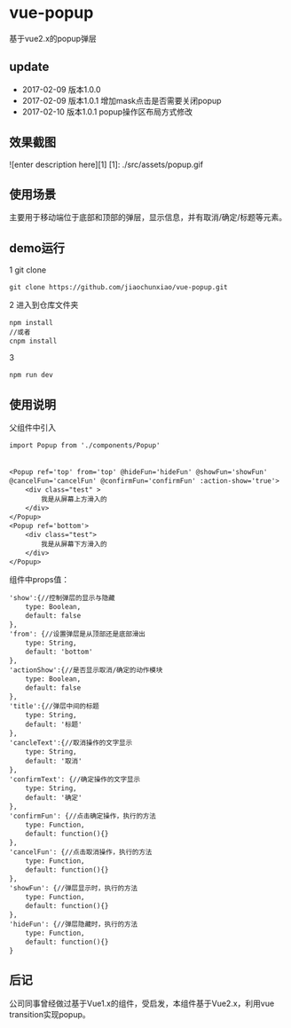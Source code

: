 # vue-popup
基于vue2.x的popup弹层

## update

* 2017-02-09 版本1.0.0
* 2017-02-09 版本1.0.1 增加mask点击是否需要关闭popup
* 2017-02-10 版本1.0.1 popup操作区布局方式修改

## 效果截图

![enter description here][1]
[1]: ./src/assets/popup.gif

## 使用场景

主要用于移动端位于底部和顶部的弹层，显示信息，并有取消/确定/标题等元素。

## demo运行

1 git clone

```
git clone https://github.com/jiaochunxiao/vue-popup.git
```
2 进入到仓库文件夹
```
npm install
//或者
cnpm install
```

3 
```
npm run dev
```

## 使用说明

父组件中引入

```
import Popup from './components/Popup'


<Popup ref='top' from='top' @hideFun='hideFun' @showFun='showFun' @cancelFun='cancelFun' @confirmFun='confirmFun' :action-show='true'>
    <div class="test" >
        我是从屏幕上方滑入的
    </div>
</Popup>
<Popup ref='bottom'>
    <div class="test">
        我是从屏幕下方滑入的
    </div>
</Popup>
```
组件中props值：
```
'show':{//控制弹层的显示与隐藏
	type: Boolean,
	default: false
},
'from': {//设置弹层是从顶部还是底部滑出
	type: String,
	default: 'bottom'
},
'actionShow':{//是否显示取消/确定的动作模块
	type: Boolean,
	default: false
},
'title':{//弹层中间的标题
	type: String,
	default: '标题'
},
'cancleText':{//取消操作的文字显示
	type: String,
	default: '取消'
},
'confirmText': {//确定操作的文字显示
	type: String,
	default: '确定'
},
'confirmFun': {//点击确定操作，执行的方法
	type: Function,
	default: function(){}
},
'cancelFun': {//点击取消操作，执行的方法
	type: Function,
	default: function(){}
},
'showFun': {//弹层显示时，执行的方法
	type: Function,
	default: function(){}
},
'hideFun': {//弹层隐藏时，执行的方法
    type: Function,
    default: function(){}
}
```

## 后记

公司同事曾经做过基于Vue1.x的组件，受启发，本组件基于Vue2.x，利用vue transition实现popup。
